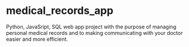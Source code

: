 # medical_records_app

Python, JavaSript, SQL web app project with the purpose of managing personal medical records and to making communicating with your doctor easier and more efficient.

